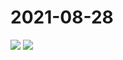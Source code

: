 # 2021-08-28

<image-container>
  <img preview="0" src="http://wangleant.com/turtle-images-thumbnail/IMG_20210828_094303.jpg"/>
</image-container>
<image-container>
  <img preview="0" src="http://wangleant.com/turtle-images-thumbnail/IMG_20210828_100400.jpg"/>
</image-container>